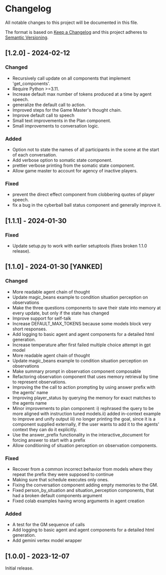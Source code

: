 # Changelog

All notable changes to this project will be documented in this file.

The format is based on [Keep a Changelog](http://keepachangelog.com/)
and this project adheres to [Semantic Versioning](http://semver.org/).


## [1.2.0] - 2024-02-12

### Changed

- Recursively call update on all components that implement 'get_components'.
- Require Python >=3.11.
- Increase default max number of tokens produced at a time by agent speech.
- generalize the default call to action.
- Improved steps for the Game Master's thought chain.
- Improve default call to speech
- Small text improvements in the Plan component.
- Small improvements to conversation logic.

### Added

- Option not to state the names of all participants in the scene at the start of
  each conversation.
- Add verbose option to somatic state component.
- prettier verbose printing from the somatic state component.
- Allow game master to account for agency of inactive players.

### Fixed

- prevent the direct effect component from clobbering quotes of player speech.
- fix a bug in the cyberball ball status component and generally improve it.


## [1.1.1] - 2024-01-30

### Fixed

- Update setup.py to work with earlier setuptools (fixes broken 1.1.0 release).


## [1.1.0] - 2024-01-30 [YANKED]

### Changed

- More readable agent chain of thought
- Update magic_beans example to condition situation perception on observations
- Make the three questions components to save their state into memory at every update, but only if the state has changed
- Improve support for self-talk
- Increase DEFAULT_MAX_TOKENS because some models block very short responses.
- Add logging to basic agent and agent components for a detailed html generation.
- Increase temperature after first failed multiple choice attempt in gpt model
- More readable agent chain of thought
- Update magic_beans example to condition situation perception on observations
- Make summary prompt in observation component composable
- Refactoring observation component that uses memory retrieval by time to represent observations.
- Improving the the call to action prompting by using answer prefix with the agents' name
- Improving player_status by querying the memory for exact matches to the agents name
- Minor improvements to plan component: i) rephrased the query to be more aligned with instruction tuned models.ii) added in-context example to improve and unify output iii) no longer printing the goal, since it is a component supplied externally, if the user wants to add it to the agents' context they can do it explicitly.
- Use the answer_prefix functionality in the interactive_document for forcing answer to start with a prefix
- Allow conditioning of situation perception on observation components.

### Fixed

- Recover from a common incorrect behavior from models where they repeat the prefix they were supposed to continue
- Making sure that schedule executes only ones.
- Fixing the conversation component adding empty memories to the GM.
- Fixed person_by_situation and situation_perception components, that had a broken default components argument
- Fixed colab examples having wrong arguments in agent creation

### Added

- A test for the GM sequence of calls
- Add logging to basic agent and agent components for a detailed html generation.
- Add gemini vertex model wrapper


## [1.0.0] - 2023-12-07

Initial release.
